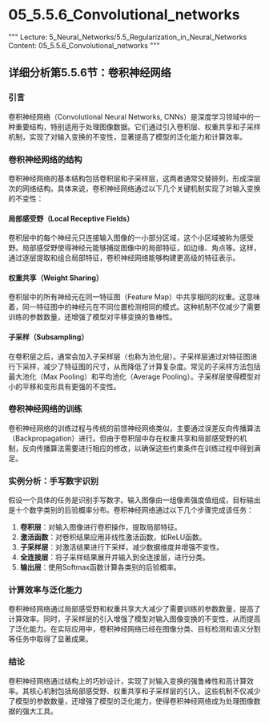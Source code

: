 # 05_5.5.6_Convolutional_networks

"""
Lecture: 5_Neural_Networks/5.5_Regularization_in_Neural_Networks
Content: 05_5.5.6_Convolutional_networks
"""

## 详细分析第5.5.6节：卷积神经网络

### 引言
卷积神经网络（Convolutional Neural Networks, CNNs）是深度学习领域中的一种重要结构，特别适用于处理图像数据。它们通过引入卷积层、权重共享和子采样机制，实现了对输入变换的不变性，显著提高了模型的泛化能力和计算效率。

### 卷积神经网络的结构
卷积神经网络的基本结构包括卷积层和子采样层，这两者通常交替排列，形成深层次的网络结构。具体来说，卷积神经网络通过以下几个关键机制实现了对输入变换的不变性：

#### 局部感受野（Local Receptive Fields）
卷积层中的每个神经元只连接输入图像的一小部分区域，这个小区域被称为感受野。局部感受野使得神经元能够捕捉图像中的局部特征，如边缘、角点等。这样，通过逐层提取和组合局部特征，卷积神经网络能够构建更高级的特征表示。

#### 权重共享（Weight Sharing）
卷积层中的所有神经元在同一特征图（Feature Map）中共享相同的权重。这意味着，同一特征图中的神经元在不同位置检测相同的模式。这种机制不仅减少了需要训练的参数数量，还增强了模型对平移变换的鲁棒性。

#### 子采样（Subsampling）
在卷积层之后，通常会加入子采样层（也称为池化层）。子采样层通过对特征图进行下采样，减少了特征图的尺寸，从而降低了计算复杂度。常见的子采样方法包括最大池化（Max Pooling）和平均池化（Average Pooling）。子采样层使得模型对小的平移和变形具有更强的不变性。

### 卷积神经网络的训练
卷积神经网络的训练过程与传统的前馈神经网络类似，主要通过误差反向传播算法（Backpropagation）进行。但由于卷积层中存在权重共享和局部感受野的机制，反向传播算法需要进行相应的修改，以确保这些约束条件在训练过程中得到满足。

### 实例分析：手写数字识别
假设一个具体的任务是识别手写数字。输入图像由一组像素强度值组成，目标输出是十个数字类别的后验概率分布。卷积神经网络通过以下几个步骤完成该任务：

1. **卷积层**：对输入图像进行卷积操作，提取局部特征。
2. **激活函数**：对卷积结果应用非线性激活函数，如ReLU函数。
3. **子采样层**：对激活结果进行下采样，减少数据维度并增强不变性。
4. **全连接层**：将子采样结果展开并输入到全连接层，进行分类。
5. **输出层**：使用Softmax函数计算各类别的后验概率。

### 计算效率与泛化能力
卷积神经网络通过局部感受野和权重共享大大减少了需要训练的参数数量，提高了计算效率。同时，子采样层的引入增强了模型对输入图像变换的不变性，从而提高了泛化能力。在实际应用中，卷积神经网络已经在图像分类、目标检测和语义分割等任务中取得了显著成果。

### 结论
卷积神经网络通过结构上的巧妙设计，实现了对输入变换的强鲁棒性和高计算效率。其核心机制包括局部感受野、权重共享和子采样层的引入。这些机制不仅减少了模型的参数数量，还增强了模型的泛化能力，使得卷积神经网络成为处理图像数据的强大工具。
